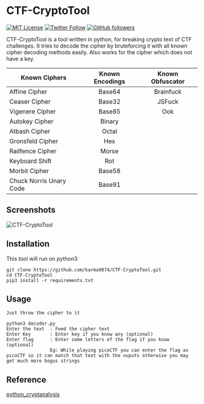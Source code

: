 # CTF-CryptoTool
[![MIT License](https://img.shields.io/badge/license-MIT-blue.svg)](https://opensource.org/licenses/MIT) 
[![Twitter Follow](https://img.shields.io/twitter/follow/karma9874?label=Follow&style=social)](https://twitter.com/karma9874)
[![GitHub followers](https://img.shields.io/github/followers/karma9874?label=Follow&style=social)](https://github.com/karma9874)

CTF-CryptoTool is a tool written in python, for breaking crypto text of CTF challenges. It tries to decode the cipher by bruteforcing it with all known cipher decoding methods easily. Also works for the cipher which does not have a key.

| Known Ciphers  | Known Encodings | Known Obfuscator |
| ------------- |:-------------:| :-----:|
| Affine Cipher | Base64 | Brainfuck |
| Ceaser Cipher      | Base32      |   JSFuck |
| Vigenere Cipher | Base85      |     Ook |
| Autokey Cipher | Binary      |    
|Atbash Cipher | Octal      |    
| Gronsfeld Cipher | Hex      |     
| Railfence Cipher | Morse      |     
| Keyboard Shift | Rot      |     
| Morbit Cipher| Base58 |
| Chuck Norris Unary Code | Base91 |

## Screenshots
![CTF-CryptoTool](https://github.com/karma9874/CTF-CryptoTool/blob/master/Screenshots/1.PNG)

## Installation
This tool will run on python3
``` 
git clone https://github.com/karma9874/CTF-CryptoTool.git
cd CTF-CryptoTool 
pip3 install -r requirements.txt
  ```

## Usage 
` Just throw the cipher to it `
``` 
python3 decoder.py 
Enter the text  : Feed the cipher text
Enter Key       : Enter key if you know any (optional)
Enter flag 	    : Enter some letters of the flag if you know (optional)
				Eg: While playing picoCTF you can enter the flag as picoCTF so it can match that text with the ouputs otherwise you may get much more bogus strings   	
```

## Reference
[python_cryptanalysis](https://github.com/jameslyons/python_cryptanalysis)